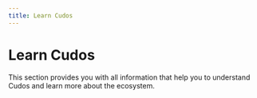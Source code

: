 ```yaml
---
title: Learn Cudos
---
```


# Learn Cudos

This section provides you with all information that help you to understand Cudos and learn more about the ecosystem.
